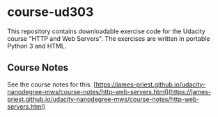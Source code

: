 # course-ud303

This repository contains downloadable exercise code for the Udacity course
"HTTP and Web Servers".  The exercises are written in portable Python 3 and
HTML.

## Course Notes

See the course notes for this. [https://james-priest.github.io/udacity-nanodegree-mws/course-notes/http-web-servers.html](https://james-priest.github.io/udacity-nanodegree-mws/course-notes/http-web-servers.html)